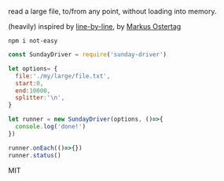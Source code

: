 read a large file, to/from any point, without loading into memory.

(heavily) inspired by [line-by-line](https://github.com/Osterjour/line-by-line), by [Markus Ostertag](https://github.com/Osterjour)

`npm i not-easy`

```js
const SundayDriver = require('sunday-driver')

let options= {
  file:'./my/large/file.txt',
  start:0,
  end:10000,
  splitter:'\n',
}

let runner = new SundayDriver(options, ()=>{
  console.log('done!')
})

runner.onEach(()=>{})
runner.status()

```

MIT
